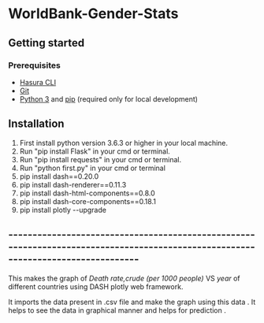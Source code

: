 # WorldBank-Gender-Stats

## Getting started

### Prerequisites

- [Hasura CLI](https://docs.hasura.io/0.15/manual/install-hasura-cli.html)
- [Git](https://git-scm.com)
- [Python 3](https://www.python.org/downloads/) and [pip](https://pip.pypa.io/en/stable/installing/) (required only for local development)

## Installation
1. First install python version 3.6.3 or higher in your local machine.
2. Run "pip install Flask" in your cmd or terminal.
3. Run "pip install requests" in your cmd or terminal.
4. Run "python first.py" in your cmd or terminal
5. pip install dash==0.20.0 
6. pip install dash-renderer==0.11.3
7. pip install dash-html-components==0.8.0  
8. pip install dash-core-components==0.18.1 
9. pip install plotly --upgrade


## ---------------------------------------------------------------------------------------------------------------------------------
This makes the graph of *Death rate,crude (per 1000 people)* VS *year* of different countries using DASH plotly web framework.

It imports the data present in .csv file and make the graph using this data .
It helps to see the data in graphical manner and helps for prediction .

